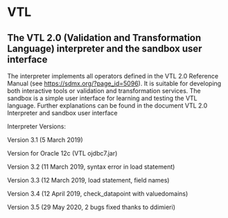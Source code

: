 VTL
===

The VTL 2.0 (Validation and Transformation Language) interpreter and the sandbox user interface
----

The interpreter implements all operators defined in the VTL 2.0 Reference Manual (see https://sdmx.org/?page_id=5096). It is suitable for developing both interactive tools or validation and transformation services.
The sandbox is a simple user interface for learning and testing the VTL language.
Further explanations can be found in the document VTL 2.0 Interpreter and sandbox user interface

Interpreter Versions:

Version 3.1 (5 March 2019)

Version for Oracle 12c (VTL ojdbc7.jar)

Version 3.2 (11 March 2019, syntax error in load statement)

Version 3.3 (12 March 2019, load statement, field names)

Version 3.4 (12 April 2019, check_datapoint with valuedomains)

Version 3.5 (29 May 2020, 2 bugs fixed thanks to ddimieri)
